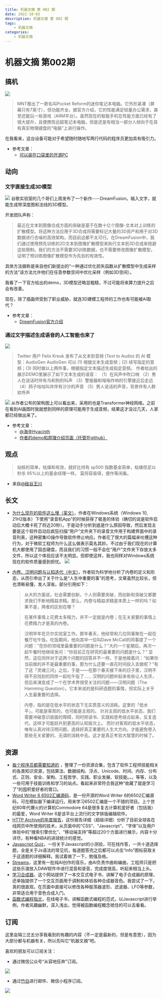 ```yaml
---
title: 机器文摘 第 002 期
date: 2022-10-03
description: 机器文摘 第 002 期
tags: 
    - 机器文摘
categories:
    - 机器文摘
---
```

# 机器文摘 第002期

## 搞机
![](2022-10-03-11-08-56.png)
> MNT推出了一款名叫Pocket Reform的迷你笔记本电脑。它外形紧凑（屏幕只有7英寸），但功能齐全，据官方介绍，它的性能满足轻量办公需求，甚至还能玩一些游戏（ARM平台）。虽然现在的智能手机在性能方面已经有了很大提升，且便携性远超笔记本电脑，但是还是有相当一部分人倾向于在具有真实物理键盘的“电脑”上进行操作。

在我看来，这台设备可能对于希望随时随地写两行代码的程序员更加具有吸引力。
- 参考文章：
  - [可以装在口袋里的开源PC](https://spectrum.ieee.org/meet-an-open-source-pc-that-can-fit-in-your-pocket)

## 动向

### 文字直接生成3D模型
![](2022-10-03-11-41-32.png)
谷歌实验室的几个哥们上周发布了一个新作----DreamFusion。输入文字，就能生成带深度图和法线的3D模型。

开发团队声称：
> 最近在文本到图像合成方面的突破是基于在数十亿个图像-文本对上训练的扩散模型。将这种方法应用于3D合成将需要标记大量的3D资产和用于对3D数据进行去噪的高效架构，而目前这都不太可行。在DreamFusion中，我们通过使用预先训练的2D文本到图像扩散模型来执行文本到3D合成来规避这些限制。我们的方法不需要3D训练数据，也不需要修改图像扩散模型，证明了预训练图像扩散模型作为先验的有效性。

具体方法据称是来自他们新提出的“一种通过优化损失函数从扩散模型中生成采样的方法”该方法允许他们在任意参数空间中优化采样（例如3D空间）。

我看了一下官方给出的demo，3D模型还略显粗糙，不过可能将来算力提升之后会有改善。

现在，除了插画师受到了职业威胁，就连3D建模工程师的工作也有可能被AI取代？

- 参考文章：
  - [DreamFusion官方介绍](https://dreamfusion3d.github.io/)

### 通过文字描述生成语音的人工智能也来了
![](2022-10-03-11-32-54.png)
> Twitter 用户 Felix Kreuk 发布了从文本到音频 (Text to Audio) 的 AI 模型：AudioGen
> AudioGen 可以 
>   (1) 根据文本生成音频；(2) 续写指定的音频；(3) 同时做以上两件事，根据指定文本描述生成指定音频。
> 作者给出的展示DEMO里展示了如下文本生成的语音：
> （1）在风声中吹口哨
> （2）男人在说话时伴有鸟和狗的叫声
> （3）警报器和嗡嗡作响的引擎接近后走远
> （4）鸽子咕咕叫并伴有沙沙的声音
> （5）男人说话的声音，背景伴有人群欢呼声

![](2022-10-03-11-33-50.png)
从作者公布的架构图上可以看出来，采用的也是Transformer神经网络。之前在看到AI画图时我就想到同样的原理可能用于生成音频，结果这才没过几天，人家都已经做出来了。

- 参考文章：
  - [@海辛Hyacinth](https://weibo.com/1309158107/M8mPt5LgI)
  - [作者的demo和原理介绍页面（托管在github）](https://felixkreuk.github.io/text2audio_arxiv_samples/)


## 观点
> 站桩的简单，枯燥和有效，就好比持有 sp500 指数基金简单，枯燥但足以秒杀 95%以上的基金经理一样。
> 莫将容易得，便作等闲看。
- 来自[@硅谷王川](https://weibo.com/5339148412/LeTdmcfjW)

## 长文

- [为什么现在的软件这么慢（英文）](https://randomascii.wordpress.com/2022/09/29/why-modern-software-is-slow-windows-voice-recorder/)，作者在Windows系统（Windows 10, 21H2版本）下使用“录音机App”的时候获得了极差的体验（确切的说是软件启动后大概卡死了将近20秒）。于是动手分析到底是什么原因导致，然后发现主要是这个软件启动后疯狂扫描“用户”文件夹下的录音文件用于构建界面中的录音列表，这种密集IO操作导致软件停止响应。作者花了很大的篇幅来吐槽这种行为，对于微软工程师为什么这么做表示莫名其妙。不过由于我们现在的计算机大都使用了固态硬盘，而且我们的习惯一般不会在“用户”文件夹下存放太多文件，所以这个体验应该不太明显。但即使这样，我也同样对Windows系统现在的软件质量感到担忧。
![](2022-10-03-18-24-45.png)

- [内卷、汉明问题与认知迭代（中文）](http://zhangtielei.com/posts/blog-involution-analysis.html)，作者较为科学地分析了内卷的定义和形态，从而引申出了关于什么是“人生中重要的事”的思考，文章虽然比较长，但也清晰易懂，发人深省。部分引用如下：
  > 从大的方面说，社会需要创新，个人则需要突破，而创新和突破又都要求我们不断地精益求精。那么，内卷与精益求精是本质上一样的吗？如果不是，两者的区别在哪？

  > 在某件事情上花费太多精力，并不一定就是内卷；在无关紧要的事情上花费精力才是真的内卷。

  >汉明早年在贝尔实验室工作。那年春天，他经常和几位同事聚在一起在餐厅吃午饭。吃饭期间，他向其中一位叫Dave McCall的同事提了一个问题：“在你的领域里最重要的问题是什么？”大约一个星期后，再次一起午餐时他继续发问：“你目前正在研究的最重要的问题是什么？” 显然，这位同伴对于这两个问题的回答并不一样。于是他接着问：“如果你当前做的并不是最重要的事，那为什么还要一直花时间投入去做呢？”有了这「灵魂三问」之后，于是——在那个春天接下来的日子里，汉明不得不另找别的同伴一起吃午饭了……
  >汉明的问题听起来有些让人生厌，但后来演变成了一个在学术界很受关注的问题——汉明问题（The Hamming Question）。它本来说的是科研选题的事情，但实际上关乎人生最重要的选择。

  > 内卷，指的是在低水平的状态下无实质意义的消耗。这里的「低水平」，可能是客观的，也可能是主观的。
  > 针对主观的低水平状态，我们需要冲破意识层面的障碍，同时把读书、实践和思考结合起来，反复迭代，这样才可能跃升到更高的认知层次上。
  > 而针对客观的低水平状态，唯有认真对待汉明问题，选择好真正重要的人生大方向，才能避免卷入那些无关紧要的、无谓的消耗中去。这才是真正考验大智慧的时候了。

## 资源
- [每个程序员都需要知道的](https://github.com/mtdvio/every-programmer-should-know) ，整理了一份资源合集，包含了软件工程师技能相关的各类知识资源，包括算法、数据结构、浮点、Unicode、时间、内存、分布式、正则、安全、架构、工程哲学、实践、职业发展、软技能。。。等等，以及一些可用于技能训练和学习的站点。看起来非常符合我这种“收藏了就是学习了”的囤积爱好者的胃口。
- [Word Writer 6 6502汇编源码](https://github.com/jefflomax/word-writer-6-commodore-64)，是一份开源的Word Writer 6的6502汇编源码，可在模拟器下编译运行。用来学习6502汇编是一个不错的项目。上个世纪80年代爆火的计算机Commodore 64是很多复古计算机爱好者（包括我）的最爱，Word Writer 6是该平台上流行的文字排版编辑软件。
- [HTTP Archive的年度报告](https://almanac.httparchive.org/zh-CN/2022/)，这份报告详细（超级详细）分析了目前全球各在线网页中所使用的技术，从页面中的“CSS”、“Javascript”、“字体”以及用户体验中的“搜索引擎优化”、“移动端支持”等超过20个方面进行展示，内容十分详尽，有种看NBA的进球统计的感觉。
- [Javascript Quiz](https://javascriptquiz.com/)，一份关于Javascript的小测验，可在线作答，一共十道选择题，全是关于Js语法的常见坑，每道题答完之后都可以点击“info”图标获取关于这道题的详细解释。我试着做了一下，勉强及格。
- [Streams](https://www.musi-co.com/listen/streams)，这里有一批纯AI创作的音乐，由AI负责作曲和编曲，工程师只是把这些乐谱放入DAW软件中进行混音和录音，完成度很高，听起来相当上头。
- [学习合成器](https://learningsynths.ableton.com/zh-Hans/get-started)，这个网站提供了一本交互式电子书，讲解了电子合成器的原理，还单独提供了一个交互页面用于调制和体验各种合成器音色。我尝试了一下，真的很直观，在页面中直接可以修改各种振荡器波形、滤波器、LFO等参数，非常适合用于音色合成入门。
- [函数式编程指北](https://llh911001.gitbooks.io/mostly-adequate-guide-chinese/content/)，在线电子书，讲解函数式编程的范式，以Javascript进行举例，作者风趣幽默，深入浅出，觉得被函数编程概念唬住的可以去看看。

## 订阅
这里会隔三岔五分享我看到的有趣的内容（不一定是最新的，但是有意思），因为大部分都与机器有关，所以先叫它“机器文摘”吧。

喜欢的朋友可以订阅关注：

- 通过微信公众号“从容地狂奔”订阅。

![](../weixin.jpg)

- 通过[竹白](https://zhubai.love/)进行邮件、微信小程序订阅。

![](../zhubai.jpg)